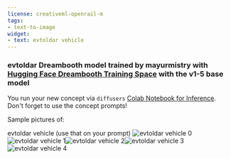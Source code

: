```yaml
---
license: creativeml-openrail-m
tags:
- text-to-image
widget:
- text: evtoldar vehicle
---
```

### evtoldar Dreambooth model trained by mayurmistry with [Hugging Face Dreambooth Training Space](https://huggingface.co/spaces/multimodalart/dreambooth-training) with the v1-5 base model

You run your new concept via `diffusers` [Colab Notebook for Inference](https://colab.research.google.com/github/huggingface/notebooks/blob/main/diffusers/sd_dreambooth_inference.ipynb). Don't forget to use the concept prompts! 

Sample pictures of:
  
  
  
  
evtoldar vehicle (use that on your prompt) 
![evtoldar vehicle 0](https://huggingface.co/mayurmistry/evtoldar/resolve/main/concept_images/evtoldar%20vehicle_%281%29.jpg)![evtoldar vehicle 1](https://huggingface.co/mayurmistry/evtoldar/resolve/main/concept_images/evtoldar%20vehicle_%282%29.jpg)![evtoldar vehicle 2](https://huggingface.co/mayurmistry/evtoldar/resolve/main/concept_images/evtoldar%20vehicle_%283%29.jpg)![evtoldar vehicle 3](https://huggingface.co/mayurmistry/evtoldar/resolve/main/concept_images/evtoldar%20vehicle_%284%29.jpg)![evtoldar vehicle 4](https://huggingface.co/mayurmistry/evtoldar/resolve/main/concept_images/evtoldar%20vehicle_%285%29.jpg)
